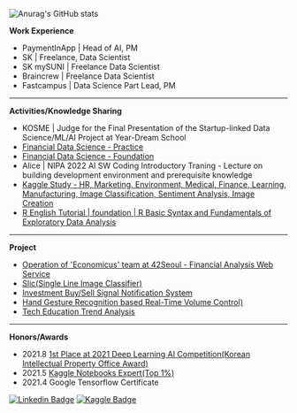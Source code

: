 ![Anurag's GitHub stats](https://github-readme-stats.vercel.app/api?username=da-veloper&show_icons=true&theme=merko)

**Work Experience**
- PaymentInApp | Head of AI, PM
- SK | Freelance, Data Scientist
- SK mySUNI | Freelance Data Scientist
- Braincrew | Freelance Data Scientist
- Fastcampus | Data Science Part Lead, PM
---
**Activities/Knowledge Sharing**
- KOSME | Judge for the Final Presentation of the Startup-linked Data Science/ML/AI Project at Year-Dream School
- [Financial Data Science - Practice](https://github.com/sw-song/py_finance_practice)
- [Financial Data Science - Foundation](https://github.com/sw-song/py_finance)
- Alice | NIPA 2022 AI SW Coding Introductory Traning - Lecture on building development environment and prerequisite knowledge
- [Kaggle Study - HR, Marketing, Environment, Medical, Finance, Learning, Manufacturing, Image Classification, Sentiment Analysis, Image Creation](https://github.com/sw-song/kaggle-study)
- [R English Tutorial | foundation | R Basic Syntax and Fundamentals of Exploratory Data Analysis](https://sw-song.github.io/rbook/)

---
**Project**
- [Operation of 'Economicus' team at 42Seoul - Financial Analysis Web Service](https://github.com/economicus)
- [Slic(Single Line Image Classifier)](https://github.com/sw-song/Slic)
- [Investment Buy/Sell Signal Notification System](https://github.com/sw-song/kiwoom)
- [Hand Gesture Recognition based Real-Time Volume Control)](https://github.com/sw-song/RealTime_Gesture_VolumeControl)
- [Tech Education Trend Analysis](https://github.com/sw-song/Tech-Trends-2020)

---
**Honors/Awards**
- 2021.8 [1st Place at 2021 Deep Learning AI Competition(Korean Intellectual Property Office Award)](https://github.com/sw-song/GAN_Project)
- 2021.5 [Kaggle Notebooks Expert(Top 1%)](https://www.kaggle.com/songseungwon)
- 2021.4 Google Tensorflow Certificate

[![Linkedin Badge](https://img.shields.io/badge/-LinkedIn-007DC1?style=rounde&logo=Linkedin&link=https://www.linkedin.com/in/seungwonsong/)](https://www.linkedin.com/in/seungwonsong/)
[![Kaggle Badge](https://img.shields.io/badge/-Kaggle-20BEFF?style=round&logo=Keras&logoColor=white&link=https://www.kaggle.com/songseungwon)](https://www.kaggle.com/songseungwon)
